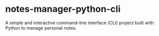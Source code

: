 # notes-manager-python-cli
A simple and interactive command-line interface (CLI) project built with Python to manage personal notes.
